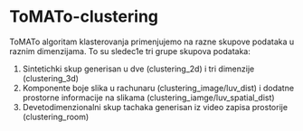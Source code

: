 # ToMATo-clustering
ToMATo algoritam klasterovanja primenjujemo na razne skupove podataka u raznim dimenzijama. To su sledec1e tri grupe skupova podataka: 
1. Sintetichki skup generisan u dve (clustering_2d) i tri dimenzije (clustering_3d) 
2. Komponente boje slika u rachunaru (clustering_image/luv_dist) i dodatne prostorne informacije na slikama (clustering_iamge/luv_spatial_dist)
3. Devetodimenzionalni skup tachaka generisan iz video zapisa prostorije (clustering_room)
